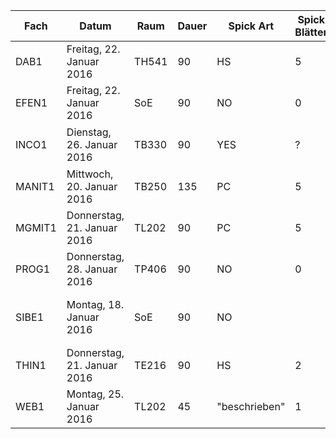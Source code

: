 Fach    | Datum                       | Raum  | Dauer | Spick Art     | Spick Blätter | Spick Seiten  | Hilfsmittel
---     | ---                         | ---   | ---   | ---           | ---           | ---           | ---
DAB1    | Freitag, 22. Januar 2016    | TH541 | 90    | HS            | 5             | 10            | Keine
EFEN1   | Freitag, 22. Januar 2016    | SoE   | 90    | NO            | 0             | 0             | Keine
INCO1   | Dienstag, 26. Januar 2016   | TB330 | 90    | YES           | ?             | ?             | Unterlagen, keine el. Hilfsmittel/B�cher ausser TR
MANIT1  | Mittwoch, 20. Januar 2016   | TB250 | 135   | PC            | 5             | 10            | TR, Formelsammlung
MGMIT1  | Donnerstag, 21. Januar 2016 | TL202 | 90    | PC            | 5             | 10            | TR
PROG1   | Donnerstag, 28. Januar 2016 | TP406 | 90    | NO            | 0             | 0             | Keine
SIBE1   | Montag, 18. Januar 2016     | SoE   | 90    | NO            |               | 0             | PC, Memory Stick, Gedruckte Unterrichtsmaterialien, W�rter-/Lehrb�cher
THIN1   | Donnerstag, 21. Januar 2016 | TE216 | 90    | HS            | 2             | 4             | Keine
WEB1    | Montag, 25. Januar 2016     | TL202 | 45    | "beschrieben" | 1             | 2             | Keine
